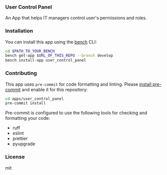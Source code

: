 ### User Control Panel

An App that helps IT managers control user\'s permissions and roles.

### Installation

You can install this app using the [bench](https://github.com/frappe/bench) CLI:

```bash
cd $PATH_TO_YOUR_BENCH
bench get-app $URL_OF_THIS_REPO --branch develop
bench install-app user_control_panel
```

### Contributing

This app uses `pre-commit` for code formatting and linting. Please [install pre-commit](https://pre-commit.com/#installation) and enable it for this repository:

```bash
cd apps/user_control_panel
pre-commit install
```

Pre-commit is configured to use the following tools for checking and formatting your code:

- ruff
- eslint
- prettier
- pyupgrade

### License

mit
